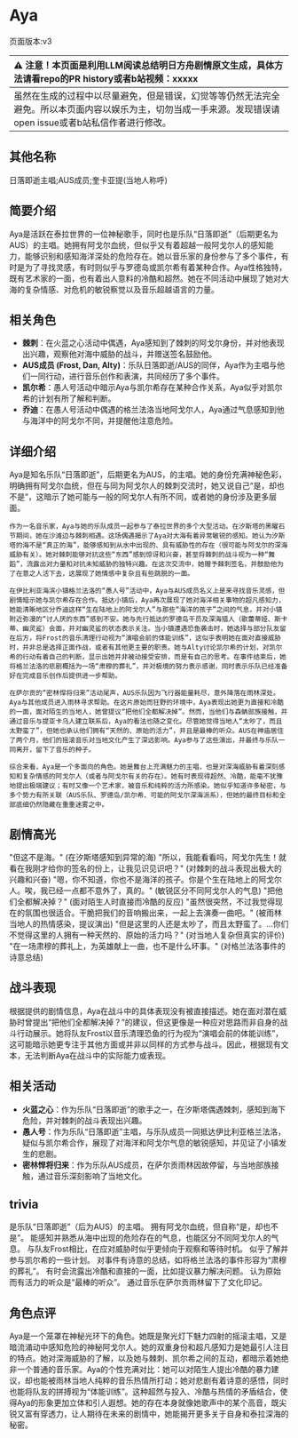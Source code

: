 # Aya
页面版本:v3
 

| :warning: 注意！本页面是利用LLM阅读总结明日方舟剧情原文生成，具体方法请看repo的PR history或者b站视频：xxxxx           |
|:----------------------------|
| 虽然在生成的过程中以尽量避免，但是错误，幻觉等等仍然无法完全避免。所以本页面内容以娱乐为主，切勿当成一手来源。发现错误请open issue或者b站私信作者进行修改。|



## 其他名称
日落即逝主唱;AUS成员;奎卡亚提(当地人称呼)
## 简要介绍
Aya是活跃在泰拉世界的一位神秘歌手，同时也是乐队“日落即逝”（后期更名为AUS）的主唱。她拥有阿戈尔血统，但似乎又有着超越一般阿戈尔人的感知能力，能够识别和感知海洋深处的危险存在。她以音乐家的身份参与了多个事件，有时是为了寻找灵感，有时则似乎与罗德岛或凯尔希有着某种合作。Aya性格独特，既有艺术家的一面，也有着出人意料的冷酷和超然。她在不同活动中展现了她对大海的复杂情感、对危机的敏锐察觉以及音乐超越语言的力量。
## 相关角色
-   **棘刺**：在火蓝之心活动中偶遇，Aya感知到了棘刺的阿戈尔身份，并对他表现出兴趣，观察他对海中威胁的战斗，并赠送签名鼓励他。
-   **AUS成员 (Frost, Dan, Alty)**：乐队日落即逝/AUS的同伴，Aya作为主唱与他们一同行动，进行音乐创作和表演，共同经历了多个事件。
-   **凯尔希**：愚人号活动中暗示Aya与凯尔希存在某种合作关系，Aya似乎对凯尔希的计划有所了解和判断。
-   **乔迪**：在愚人号活动中偶遇的格兰法洛当地阿戈尔人，Aya通过气息感知到他与海洋中的阿戈尔不同，并提醒他注意危险。
## 详细介绍
Aya是知名乐队“日落即逝”，后期更名为AUS，的主唱。她的身份充满神秘色彩，明确拥有阿戈尔血统，但在与同为阿戈尔人的棘刺交流时，她又说自己“是，却也不是”，这暗示了她可能与一般的阿戈尔人有所不同，或者她的身份涉及更多层面。

    作为一名音乐家，Aya与她的乐队成员一起参与了泰拉世界的多个大型活动。在汐斯塔的黑曜石节期间，她在沙滩边与棘刺相遇。这场偶遇揭示了Aya对大海有着异常敏锐的感知。她认为汐斯塔的海不是“真正的海”，能够感知到从水中出现的、具有威胁性的存在（很可能与阿戈尔的深海威胁有关）。她对棘刺能够对抗这些“东西”感到惊讶和兴奋，甚至将棘刺的战斗视为一种“舞蹈”，流露出对力量和对抗未知威胁的独特兴趣。在这次交流中，她赠予棘刺签名，并鼓励他为了在意之人活下去，这展现了她情感中复杂且有些跳脱的一面。

    在伊比利亚海滨小镇格兰法洛的“愚人号”活动中，Aya与AUS成员名义上是来寻找音乐灵感，但剧情暗示她与凯尔希存在合作。抵达小镇后，Aya再次展现了她对海洋相关事物的超凡感知力，她能清晰地区分乔迪这样“生在陆地上的阿戈尔人”与那些“海洋的孩子”之间的气息，并对小镇附近弥漫的“讨人厌的东西”感到不安。她与先行抵达的罗德岛干员及深海猎人（歌蕾蒂娅、斯卡蒂、幽灵鲨）会面，并对幽灵鲨的状态表示关注。当小镇遭遇恐鱼袭击时，她选择与部分队友留在后方，将Frost的音乐清理行动视为“演唱会前的体能训练”，这似乎表明她在面对直接威胁时，并非总是选择正面作战，或者有其他更主要的职责。她与Alty讨论凯尔希的计划，对凯尔希的行动有着自己的判断，显示出她并非被动接受安排，而是有自己的思考。在事件结束后，她将格兰法洛的悲剧概括为一场“肃穆的葬礼”，并对极境的努力表示感谢，同时表示乐队已经准备好在完成音乐创作后提供进一步帮助。

    在萨尔贡的“密林悍将归来”活动尾声，AUS乐队因为飞行器能量耗尽，意外降落在雨林深处。Aya与其他成员进入雨林寻求帮助。在这片原始而狂野的环境中，Aya表现出她更为直接和冷酷的一面，面对陌生的当地人，她曾提议“把他们全都解决掉”。然而，当他们与森蚺部族接触，并通过音乐与提亚卡乌人建立联系后，Aya的看法也随之变化。尽管她觉得当地人“太吵了，而且太野蛮了”，但她也承认他们拥有“天然的、原始的活力”，并且是最棒的听众。AUS在神庙居住了两个月，他们的摇滚音乐对当地文化产生了深远影响。Aya参与了这些演出，并最终与乐队一同离开，留下了音乐的种子。

    综合来看，Aya是一个多面向的角色。她是舞台上充满魅力的主唱，也是对深海威胁有着深刻感知和复杂情感的阿戈尔人（或者与阿戈尔有关的存在）。她有时表现得超然、冷酷，能毫不犹豫地提出极端建议；有时又像一个艺术家，被音乐和纯粹的活力所感染。她似乎知道许多秘密，与多个势力有所关联（AUS乐队、罗德岛/凯尔希、可能的阿戈尔深海派系），但她的最终目标和全部底细仍然隐藏在重重迷雾之中。
## 剧情高光
"但这不是海。" (在汐斯塔感知到异常的海)
    "所以，我能看看吗，阿戈尔先生！就看在我刚才给你的签名的份上，让我见识见识吧？" (对棘刺的战斗表现出极大的兴趣和兴奋)
    "嗯，你不知道，你也不是海洋的孩子。你是个生在陆地上的阿戈尔人。唉，我已经一点都不意外了，真的。" (敏锐区分不同阿戈尔人的气息)
    "把他们全都解决掉？" (面对陌生人时直接而冷酷的反应)
    "虽然很突然，不过我觉得现在的氛围也很适合。干脆把我们的音响搬出来，一起上去演奏一曲吧。" (被雨林当地人的热情感染，提议演出)
    "但是这里的人还是太吵了，而且太野蛮了。...你们不觉得这里的人拥有一种天然的、原始的活力吗？" (对当地人复杂但真实的评价)
    "在一场肃穆的葬礼上，为英雄献上一曲，也不是什么坏事。" (对格兰法洛事件的诗意总结)
## 战斗表现
根据提供的剧情信息，Aya在战斗中的具体表现没有被直接描述。她在面对潜在威胁时曾提出“把他们全都解决掉？”的建议，但这更像是一种应对思路而非自身的战斗行动展示。她将队友Frost以音乐清理恐鱼的行为视为“演唱会前的体能训练”，这可能暗示她更专注于其他方面或并非以同样的方式参与战斗。因此，根据现有文本，无法判断Aya在战斗中的实际能力或表现。
## 相关活动
-   **火蓝之心**：作为乐队“日落即逝”的歌手之一，在汐斯塔偶遇棘刺，感知到海下危险，并对棘刺的战斗表现出兴趣。
-   **愚人号**：作为乐队“日落即逝”主唱，与乐队成员一同抵达伊比利亚格兰法洛，疑似与凯尔希合作，展现了对海洋和阿戈尔气息的敏锐感知，并见证了小镇发生的悲剧。
-   **密林悍将归来**：作为乐队AUS成员，在萨尔贡雨林因故停留，与当地部族接触，通过音乐深刻影响了当地文化。
## trivia
是乐队“日落即逝”（后为AUS）的主唱。
    拥有阿戈尔血统，但自称“是，却也不是”。
    能感知并熟悉从海中出现的危险存在的气息，也能区分不同阿戈尔人的气息。
    与队友Frost相比，在应对威胁时似乎更倾向于观察和等待时机。
    似乎了解并参与凯尔希的一些计划。
    对事件有诗意的总结，如将格兰法洛的事件形容为“肃穆的葬礼”。
    有时会流露出冷酷和直接的一面，比如提议暴力解决问题。
    认为原始而有活力的听众是“最棒的听众”。
    通过音乐在萨尔贡雨林留下了文化印记。
## 角色点评
Aya是一个笼罩在神秘光环下的角色。她既是聚光灯下魅力四射的摇滚主唱，又是暗流涌动中感知危险的神秘阿戈尔人。她的双重身份和超凡感知力是她最引人注目的特点。她对深海威胁的了解，以及她与棘刺、凯尔希之间的互动，都暗示着她绝非一个普通的音乐家。Aya的个性充满对比：她可以对陌生人提出冷酷的暴力建议，却也能被雨林当地人纯粹的音乐热情所打动；她对悲剧有着诗意的感悟，同时也能将队友的拼搏视为“体能训练”。这种超然与投入、冷酷与热情的矛盾结合，使得Aya的形象更加立体和引人遐想。她的存在本身就像她歌声中的某个高音，既尖锐又富有穿透力，让人期待在未来的剧情中，她能揭开更多关于自身和泰拉深海的秘密。
